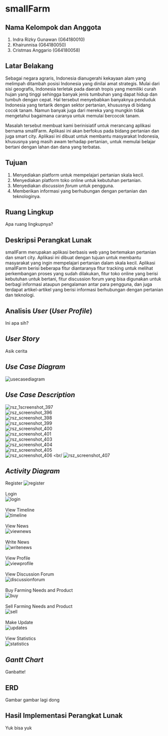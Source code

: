 # smallFarm

## Nama Kelompok dan Anggota
1. Indra Rizky Gunawan (G64180010)
2. Khairunnisa (G64180050)
3. Cristmas Anggario (G64180058)

## Latar Belakang
Sebagai negara agraris, Indonesia dianugerahi kekayaan alam yang melimpah ditambah posisi Indonesia yang dinilai amat strategis. Mulai dari sisi geografis, Indonesia terletak pada daerah tropis yang memiliki curah hujan yang tinggi sehingga banyak jenis tumbuhan yang dapat hidup dan tumbuh dengan cepat. Hal tersebut menyebabkan banyaknya penduduk Indonesia yang tertarik dengan sektor pertanian, khususnya di bidang cocok tanam. Namun banyak juga dari mereka yang mungkin tidak mengetahui bagaimana caranya untuk memulai bercocok tanam.

Masalah tersebut membuat kami berinisiatif untuk merancang aplikasi bernama smallFarm. Aplikasi ini akan berfokus pada bidang pertanian dan juga smart city. Aplikasi ini dibuat untuk membantu masyarakat Indonesia, khususnya yang masih awam terhadap pertanian, untuk memulai belajar bertani dengan lahan dan dana yang terbatas.

## Tujuan
1. Menyediakan platform untuk mempelajari pertanian skala kecil.
2. Menyediakan platform toko online untuk kebutuhan pertanian. 
3. Menyediakan _discussion forum_ untuk pengguna.
4. Memberikan informasi yang berhubungan dengan pertanian dan teknologinya.


## Ruang Lingkup
Apa ruang lingkupnya?

## Deskripsi Perangkat Lunak
smallFarm merupakan aplikasi berbasis web  yang bertemakan pertanian dan smart city. Aplikasi ini dibuat dengan tujuan untuk membantu masyarakat yang ingin mempelajari pertanian dalam skala kecil. Aplikasi smallFarm berisi beberapa fitur diantaranya fitur tracking untuk melihat perkembangan proses yang sudah dilakukan, fitur toko online yang berisi kebutuhan untuk bertani, fitur discussion forum yang bisa digunakan untuk berbagi informasi ataupun pengalaman antar para pengguna, dan juga terdapat artikel-artikel yang berisi informasi berhubungan dengan pertanian dan teknologi.

## Analisis _User_ (_User Profile_)
Ini apa sih?

## _User Story_
Asik cerita

## _Use Case Diagram_
![usecasediagram](https://user-images.githubusercontent.com/60083980/81585275-20c49b80-93de-11ea-96e0-739777f075bf.png)

## _Use Case Description_
![rsz_1screenshot_397](https://user-images.githubusercontent.com/60083980/81680466-494fa280-947d-11ea-9449-6d432d006b86.png) <br/>
![rsz_screenshot_396](https://user-images.githubusercontent.com/60083980/81679259-4e602200-947c-11ea-9491-812463732e2e.png) <br/>
![rsz_screenshot_398](https://user-images.githubusercontent.com/60083980/81680825-f1656b80-947d-11ea-8848-b6e9d3c80fa3.png) <br/>
![rsz_screenshot_399](https://user-images.githubusercontent.com/60083980/81681149-4d2ff480-947e-11ea-8ef7-b3118aa279ca.png) <br/>
![rsz_screenshot_400](https://user-images.githubusercontent.com/60083980/81681634-98e29e00-947e-11ea-9bb1-12a9a977f112.png) <br/>
![rsz_screenshot_401](https://user-images.githubusercontent.com/60083980/81682185-e4954780-947e-11ea-8a93-97dd79edc117.png) <br/>
![rsz_screenshot_403](https://user-images.githubusercontent.com/60083980/81685468-42775e80-9482-11ea-9219-5729f3d1c5b4.png) <br/>
![rsz_screenshot_404](https://user-images.githubusercontent.com/60083980/81686573-c92c3b80-9482-11ea-95d1-a1fefe76188d.png) <br/>
![rsz_screenshot_405](https://user-images.githubusercontent.com/60083980/81686957-fc6eca80-9482-11ea-938c-4df195f6aa92.png) <br/>
![rsz_screenshot_406](https://user-images.githubusercontent.com/60083980/81687772-69826000-9483-11ea-9a89-3393004a5259.png) <br/
![rsz_screenshot_407](https://user-images.githubusercontent.com/60083980/81687798-6d15e700-9483-11ea-9e16-6691410dfa63.png)

## _Activity Diagram_
Register
![register](https://user-images.githubusercontent.com/60083980/81586455-bca2d700-93df-11ea-953a-5c149472cfd9.png)<br/><br/>
Login <br/>
![login](https://user-images.githubusercontent.com/60083980/81592306-f7107200-93e7-11ea-9e03-3ca415a94a5b.png) <br/><br/>
View Timeline <br/>
![timeline](https://user-images.githubusercontent.com/60083980/81586868-6bdfae00-93e0-11ea-8955-44278df6ddfd.jpg) <br/><br/>
View News <br/>
![viewnews](https://user-images.githubusercontent.com/60083980/81586886-713cf880-93e0-11ea-8158-74a53198c125.png) <br/><br/>
Write News <br/>
![writenews](https://user-images.githubusercontent.com/60083980/81586867-6aae8100-93e0-11ea-93d9-c06a9b72589b.png) <br/><br/>
View Profile <br/>
![viewprofile](https://user-images.githubusercontent.com/60083980/81592657-7d2cb880-93e8-11ea-9368-c2e7cdb6304f.png) <br/><br/>
View Discussion Forum <br/>
![discussionforum](https://user-images.githubusercontent.com/60083980/81586869-6c784480-93e0-11ea-9c12-403354ef30a7.jpg) <br/><br/>
Buy Farming Needs and Product <br/>
![buy](https://user-images.githubusercontent.com/60083980/81586876-700bcb80-93e0-11ea-8374-acb4abd70d34.png) <br/><br/>
Sell Farming Needs and Product <br/>
![sell](https://user-images.githubusercontent.com/60083980/81586871-6da97180-93e0-11ea-9cb1-b97a154b52af.png) <br/><br/>
Make Update <br/>
![updates](https://user-images.githubusercontent.com/60083980/81586866-6a15ea80-93e0-11ea-8619-f5bfba55a166.png) <br/><br/>
View Statistics <br/>
![statistics](https://user-images.githubusercontent.com/60083980/81592677-83229980-93e8-11ea-8619-786e66a35a3e.png)

## _Gantt Chart_
Ganbatte!

## ERD
Gambar gambar lagi dong

## Hasil Implementasi Perangkat Lunak
Yuk bisa yuk
